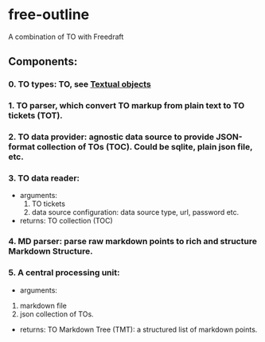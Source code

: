 # free-outline
A combination of TO with Freedraft

## Components:

### 0. TO types: TO, see [Textual objects](https://textual-object.com/)

### 1. TO parser, which convert TO markup from plain text to TO tickets (TOT).

### 2. TO data provider: agnostic data source to provide JSON-format collection of TOs (TOC). Could be sqlite, plain json file, etc.

### 3. TO data reader:
  - arguments: 
    1. TO tickets
    2. data source configuration: data source type, url, password etc.
  - returns: TO collection (TOC)

### 4. MD parser: parse raw markdown points to rich and structure Markdown Structure.

### 5. A central processing unit: 
  - arguments: 
  1. markdown file
  2. json collection of TOs. 
  - returns: TO Markdown Tree (TMT): a structured list of markdown points.
